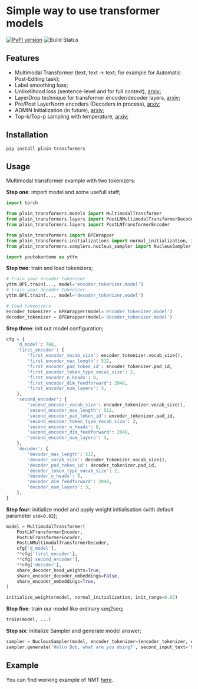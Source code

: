 # Simple way to use transformer models

[![PyPI version](https://badge.fury.io/py/plain-transformers.svg)](https://badge.fury.io/py/plain-transformers)
![Build Status](https://github.com/c00k1ez/plain_transformers/actions/workflows/ci_tests.yaml/badge.svg)

## Features
* Multimodal Transformer (text, text -> text; for example for Automatic Post-Editing task);
* Label smoothing loss;
* Unlikelihood loss (sentence-level and for full context), [arxiv](https://arxiv.org/abs/1908.04319);
* LayerDrop technique for transformer encoder/decoder layers, [arxiv](https://arxiv.org/abs/1909.11556);
* Pre/Post LayerNorm encoders (Decoders in process), [arxiv](https://arxiv.org/abs/2004.08249);
* ADMIN Initialization (in future), [arxiv](https://arxiv.org/abs/2004.08249);
* Top-k/Top-p sampling with temperature, [arxiv](https://arxiv.org/abs/1904.09751);

## Installation
```pip install plain-transformers```

## Usage
Multimodal transformer example with two tokenizers:

**Step one**: import model and some usefull staff;
```python
import torch

from plain_transformers.models import MultimodalTransformer
from plain_transformers.layers import PostLNMultimodalTransformerDecoder
from plain_transformers.layers import PostLNTransformerEncoder

from plain_transformers import BPEWrapper
from plain_transformers.initializations import normal_initialization, initialize_weights
from plain_transformers.samplers.nucleus_sampler import NucleusSampler

import youtokentome as yttm
```
**Step two**: train and load tokenizers;
```python
# train your encoder tokenizer
yttm.BPE.train(..., model='encoder_tokenizer.model')
# train your decoder tokenizer
yttm.BPE.train(..., model='decoder_tokenizer.model')

# load tokenizers
encoder_tokenizer = BPEWrapper(model='encoder_tokenizer.model')
decoder_tokenizer = BPEWrapper(model='decoder_tokenizer.model')
```
**Step three**: init out model configuration;
```python
cfg = {
    'd_model': 768,
    'first_encoder': {
        'first_encoder_vocab_size': encoder_tokenizer.vocab_size(),
        'first_encoder_max_length': 512,
        'first_encoder_pad_token_id': encoder_tokenizer.pad_id,
        'first_encoder_token_type_vocab_size': 2,
        'first_encoder_n_heads': 8,
        'first_encoder_dim_feedforward': 2048,
        'first_encoder_num_layers': 3,
    },
    'second_encoder': {
        'second_encoder_vocab_size': encoder_tokenizer.vocab_size(),
        'second_encoder_max_length': 512,
        'second_encoder_pad_token_id': encoder_tokenizer.pad_id,
        'second_encoder_token_type_vocab_size': 2,
        'second_encoder_n_heads': 8,
        'second_encoder_dim_feedforward': 2048,
        'second_encoder_num_layers': 3,
    },
    'decoder': {
        'decoder_max_length': 512,
        'decoder_vocab_size': decoder_tokenizer.vocab_size(),
        'decoder_pad_token_id': decoder_tokenizer.pad_id,
        'decoder_token_type_vocab_size': 2,
        'decoder_n_heads': 8,
        'decoder_dim_feedforward': 2048,
        'decoder_num_layers': 3,
    },
}
```
**Step four**: initialize model and apply weight initialisation (with default parameter ```std=0.02```);
```python
model = MultimodalTransformer(
    PostLNTransformerEncoder,
    PostLNTransformerEncoder,
    PostLNMultimodalTransformerDecoder,
    cfg['d_model'],
    **cfg['first_encoder'],
    **cfg['second_encoder'],
    **cfg['decoder'],
    share_decoder_head_weights=True,
    share_encoder_decoder_embeddings=False,
    share_encoder_embeddings=True,
)

initialize_weights(model, normal_initialization, init_range=0.02)
```
**Step five**: train our model like ordinary seq2seq;
```python
train(model, ...)
```
**Step six**: initialize Sampler and generate model answer;
```python
sampler = NucleusSampler(model, encoder_tokenizer=(encoder_tokenizer, encoder_tokenizer), decoder_tokenizer=decoder_tokenizer)
sampler.generate('Hello Bob, what are you doing?', second_input_text='Fine, thanks!', top_k=5)
```
## Example
You can find working example of NMT [here](https://colab.research.google.com/drive/1WA_CcmDD-O51foBvSOMKT4sZD-zuzQwA?usp=sharing).
